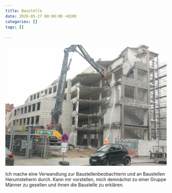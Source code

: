```yaml
---
title: Baustelle
date: 2020-05-27 00:00:00 +0200
categories: []
tags: []

---
```

![](/uploads/img_20200505_075845.jpg)

Ich mache eine Verwandlung zur Baustellenbeobachterin und an Baustellen Herumsteherin durch. Kann mir vorstellen, mich demnächst zu einer Gruppe Männer zu gesellen und ihnen die Baustelle zu erklären.